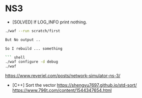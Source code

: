 # NS3

 * [SOLVED] If LOG_INFO print nothing.

```bash
./waf --run scratch/first

But No output ..

So I rebuild ... something

``` shell
./waf configure -d debug
./waf
```
https://www.reveriel.com/posts/network-simulator-ns-3/


* [C++] Sort the vector
  https://shengyu7697.github.io/std-sort/  
  https://www.796t.com/content/1544347654.html
